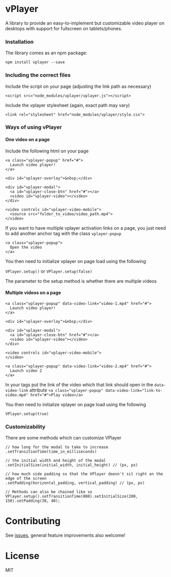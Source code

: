 # vPlayer

A library to provide an easy-to-implement but customizable video player on desktops with support for fullscreen on tablets/phones.

### Installation

The library comes as an npm package:

`npm install vplayer --save`

### Including the correct files

Include the script on your page (adjusting the link path as necessary)
  
`<script src="node_modules/vplayer/vplayer.js"></script>`

Include the vplayer stylesheet (again, exact path may vary)
  
`<link rel="stylesheet" href="node_modules/vplayer/style.css">`

### Ways of using vPlayer

#### One video on a page

Include the following html on your page

```
<a class="vplayer-popup" href="#">
  Launch video player!
</a>

<div id="vplayer-overlay">&nbsp;</div>

<div id="vplayer-modal">
  <a id="vplayer-close-btn" href="#"></a>
  <video id="vplayer-video"></video>
</div>

<video controls id="vplayer-video-mobile">
  <source src="folder_to_video/video_path.mp4">
</video>
```

If you want to have multiple vplayer activation links on a page, you just need to add another anchor tag with the class `vplayer-popup`
  
```
<a class="vplayer-popup">
  Open the video
</a>
```

You then need to initialize vplayer on page load using the following
  
`VPlayer.setup()` 
or 
`VPlayer.setup(false)`

The parameter to the setup method is whether there are multiple videos

#### Multiple videos on a page

```
<a class="vplayer-popup" data-video-link="video-1.mp4" href="#">
  Launch video player!
</a>

<div id="vplayer-overlay">&nbsp;</div>

<div id="vplayer-modal">
  <a id="vplayer-close-btn" href="#"></a>
  <video id="vplayer-video"></video>
</div>

<video controls id="vplayer-video-mobile">
</video>

<a class="vplayer-popup" data-video-link="video-2.mp4" href="#">
  Launch video 2
</a>
```

In your <a> tags put the link of the video which that link should open in the `data-video-link` attribute
`<a class="vplayer-popup" data-video-link="link-to-video.mp4" href="#">Play video</a>`

You then need to initialize vplayer on page load using the following

`VPlayer.setup(true)` 

### Customizability

There are some methods which can customize VPlayer

```
// how long for the modal to take to increase
.setTransitionTime(time_in_milliseconds)

// the initial width and height of the modal
.setInitialSize(initial_width, initial_height) // (px, px)

// how much side padding so that the VPlayer doesn't sit right on the edge of the screen
.setPadding(horizontal_padding, vertical_padding) // (px, px)

// Methods can also be chained like so
VPlayer.setup().setTransitionTime(800).setInitialSize(200, 150).setPadding(30, 40);
```

  
# Contributing

  See [issues](https://github.com/thisisbd/vPlayer/issues), general feature improvements also welcome!
  
# License

  MIT